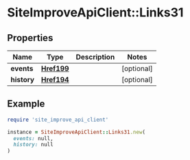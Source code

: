 # SiteImproveApiClient::Links31

## Properties

| Name | Type | Description | Notes |
| ---- | ---- | ----------- | ----- |
| **events** | [**Href199**](Href199.md) |  | [optional] |
| **history** | [**Href194**](Href194.md) |  | [optional] |

## Example

```ruby
require 'site_improve_api_client'

instance = SiteImproveApiClient::Links31.new(
  events: null,
  history: null
)
```

